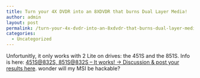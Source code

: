 ```yaml
---
title: Turn your 4X DVDR into an 8XDVDR that burns Dual Layer Media!
author: admin
layout: post
permalink: /turn-your-4x-dvdr-into-an-8xdvdr-that-burns-dual-layer-media/
categories:
  - Uncategorized
---
```

Unfortunitly, it only works with 2 Lite on drives: the 451S and the 851S. Info is here: [451S@832S, 851S@832S &#8211; It works! -> Discussion & post your results here][1]. wonder will my MSI be hackable?

 [1]: http://club.cdfreaks.com/showthread.php?t=100956